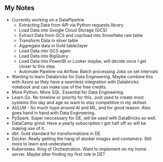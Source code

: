 ## **My Notes**

- Currently working on a DataPipeline
	- Extracting Data from API via Python requests library
	- Load Data into Google Cloud Storage (GCS)
	- Extract Data from GCS and cop/load into Snowflake raw table
	- Transform Data in silver table
	- Aggregate data in Gold table/layer
	- Load Data into GCS again
	- Load Data into BigQuery
	- Load Data into PowerBI or Looker maybe, will decide once I get closer to this step
	- Automate Pipeline via Airflow. Batch processing Jobs on set intervals
- Wanting to learn Databricks for Data Engineering. Maybe combine this with Azure as they have a seamless integration with Databricks notebook and can make use of the free credits.
- More Python. More SQL. Essential for Data Engineering.
- Learn Go. No timeline or priority for this. Just used to create most systems this day and age so want to stay competitive in my skillset.
- AI/LLM - So much hype around AI and ML, and for good reason. Also goes hand in hand with Data Engineering.
- PySpark. Super neccessary for DE, will be used with DataBricks as well.
- DataCamp grind. Have a yearly subscription I got half off so will be making use of it.
- dbt. Gold standard for transformations in DE.
- Docker. Really getting the hang of docker images and containers. Still more to learn and understand.
- Kubernetes. King of Orchestration. Want to implement on my home server. Maybe after finding my first role in DE?